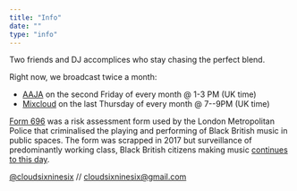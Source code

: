 ```yaml
---
title: "Info"
date: ""
type: "info"
---
```




Two friends and DJ accomplices who stay chasing the perfect blend.

Right now, we broadcast twice a month:

- [AAJA](https://aajamusic.com/residents/cloud-696) on the second Friday of every month @ 1-3 PM (UK time)
- [Mixcloud](https://www.mixcloud.com/cloud696/) on the last Thursday of every month @ 7--9PM (UK time)

[Form 696](https://en.wikipedia.org/wiki/Form_696) was a risk assessment form used by the London Metropolitan Police that criminalised the playing and performing of Black British music in public spaces. The form was scrapped in 2017 but surveillance of predominantly working class, Black British citizens making music [continues to this day](https://www.vice.com/en/article/bvnp8v/met-police-youtube-drill-music-removal).

[@cloudsixninesix](https://www.instagram.com/cloudsixninesix/) // [cloudsixninesix@gmail.com](mailto:cloudsixninesix@gmail.com)
